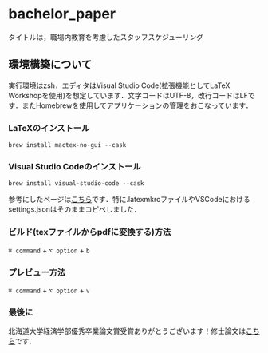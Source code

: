 # bachelor_paper
タイトルは，職場内教育を考慮したスタッフスケジューリング

## 環境構築について
実行環境はzsh，エディタはVisual Studio Code(拡張機能としてLaTeX Workshopを使用)を想定しています．文字コードはUTF-8，改行コードはLFです．またHomebrewを使用してアプリケーションの管理をおこなっています．

### LaTeXのインストール
```brew install mactex-no-gui --cask```

### Visual Studio Codeのインストール
```brew install visual-studio-code --cask```

参考にしたページは[こちら](https://qiita.com/rainbartown/items/d7718f12d71e688f3573)です．特に.latexmkrcファイルやVSCodeにおけるsettings.jsonはそのままコピペしました．


### ビルド(texファイルからpdfに変換する)方法
```⌘ command``` + ```⌥ option``` + ```b```

### プレビュー方法
```⌘ command``` + ```⌥ option``` + ```v```

### 最後に
北海道大学経済学部優秀卒業論文賞受賞ありがとうございます！修士論文は[こちら](https://github.com/hrt0809/master_paper)です．
